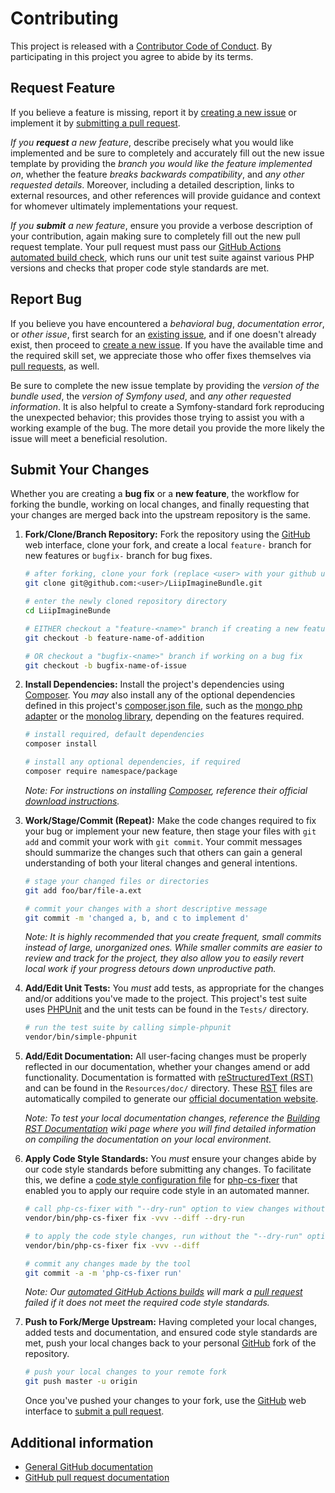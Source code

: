 
# Contributing

This project is released with a [Contributor Code of Conduct][coc-md]. By participating in
this project you agree to abide by its terms.

## Request Feature

If you believe a feature is missing, report it by [creating a new issue][issue-make] or
implement it by [submitting a pull request][pr-make].

*If you __request__ a new feature*, describe precisely what you would like implemented and
be sure to completely and accurately fill out the new issue template by providing the
*branch you would like the feature implemented on*, whether the feature *breaks backwards
compatibility*, and *any other requested details*. Moreover, including a detailed
description, links to external resources, and other references will provide guidance and
context for whomever ultimately implementations your request.

*If you __submit__ a new feature*, ensure you provide a verbose description of your
contribution, again making sure to completely fill out the new pull request template. Your
pull request must pass our [GitHub Actions automated build check][gh-actions], which runs our unit test
suite against various PHP versions and checks that proper code style standards are met.

## Report Bug

If you believe you have encountered a *behavioral bug*, *documentation error*, or *other
issue*, first search for an [existing issue][issue-list], and if one doesn't already exist,
then proceed to [create a new issue][issue-make]. If you have the available time and the
required skill set, we appreciate those who offer fixes themselves via
[pull requests][pr-list], as well.

Be sure to complete the new issue template by providing the *version of the bundle used*,
the *version of Symfony used*, and *any other requested information*. It is also helpful
to create a Symfony-standard fork reproducing the unexpected behavior; this provides those
trying to assist you with a working example of the bug. The more detail you provide the
more likely the issue will meet a beneficial resolution.

## Submit Your Changes

Whether you are creating a __bug fix__ or a __new feature__, the workflow for forking the
bundle, working on local changes, and finally requesting that your changes are merged back
into the upstream repository is the same.

1. __Fork/Clone/Branch Repository:__ 
   Fork the repository using the [GitHub][gh] web interface, clone your fork, and create a
   local `feature-` branch for new features or `bugfix-` branch for bug fixes.

   ```bash
   # after forking, clone your fork (replace <user> with your github username)
   git clone git@github.com:<user>/LiipImagineBundle.git

   # enter the newly cloned repository directory
   cd LiipImagineBunde

   # EITHER checkout a "feature-<name>" branch if creating a new feature
   git checkout -b feature-name-of-addition

   # OR checkout a "bugfix-<name>" branch if working on a bug fix
   git checkout -b bugfix-name-of-issue
   ```

2. __Install Dependencies:__ 
   Install the project's dependencies using [Composer][composer]. You *may* also install any
   of the optional dependencies defined in this project's [composer.json file][composer-file],
   such as the [mongo php adapter][mongo-php] or the [monolog library][monolog], depending on
   the features required.

   ```bash
   # install required, default dependencies
   composer install

   # install any optional dependencies, if required
   composer require namespace/package
   ```

   *Note: For instructions on installing [Composer][composer], reference their
   official [download instructions][composer-dl].*

3. __Work/Stage/Commit (Repeat):__ 
   Make the code changes required to fix your bug or implement your new feature, then stage
   your files with `git add` and commit your work with `git commit`. Your commit messages
   should summarize the changes such that others can gain a general understanding of both
   your literal changes and general intentions.

   ```bash
   # stage your changed files or directories
   git add foo/bar/file-a.ext

   # commit your changes with a short descriptive message
   git commit -m 'changed a, b, and c to implement d'
   ```

   *Note: It is highly recommended that you create frequent, small commits instead of large,
   unorganized ones. While smaller commits are easier to review and track for the project,
   they also allow you to easily revert local work if your progress detours down unproductive
   path.*

4. __Add/Edit Unit Tests:__ 
   You *must* add tests, as appropriate for the changes and/or additions you've made to the
   project. This project's test suite uses [PHPUnit][php-unit] and the unit tests can be
   found in the `Tests/` directory.

   ```bash
   # run the test suite by calling simple-phpunit
   vendor/bin/simple-phpunit
   ```

5. __Add/Edit Documentation:__ 
   All user-facing changes must be properly reflected in our documentation, whether your
   changes amend or add functionality. Documentation is formatted with
   [reStructuredText (RST)][rst-info] and can be found in the `Resources/doc/` directory.
   These [RST][rst-info] files are automatically compiled to generate our
   [official documentation website][docs].

   *Note: To test your local documentation changes, reference the
   [Building RST Documentation][rst-make] wiki page where you will find detailed
   information on compiling the documentation on your local environment.*

6. __Apply Code Style Standards:__ 
   You *must* ensure your changes abide by our code style standards before submitting any
   changes. To facilitate this, we define a [code style configuration file][cs-conf] for
   [php-cs-fixer][cs] that enabled you to apply our require code style in an automated
   manner.

    ```bash
    # call php-cs-fixer with "--dry-run" option to view changes without applying them
    vendor/bin/php-cs-fixer fix -vvv --diff --dry-run

    # to apply the code style changes, run without the "--dry-run" option
    vendor/bin/php-cs-fixer fix -vvv --diff

    # commit any changes made by the tool
    git commit -a -m 'php-cs-fixer run'
    ```

    *Note: Our [automated GitHub Actions builds][gh-actions] will mark a [pull request][pr-make] failed if
    it does not meet the required code style standards.*

7. __Push to Fork/Merge Upstream:__
   Having completed your local changes, added tests and documentation, and ensured code
   style standards are met, push your local changes back to your personal [GitHub][gh] fork
   of the repository.

   ```bash
   # push your local changes to your remote fork
   git push master -u origin
   ```

   Once you've pushed your changes to your fork, use the [GitHub][gh] web interface to
   [submit a pull request][gh-help-pr].

## Additional information

 * [General GitHub documentation][gh-help]
 * [GitHub pull request documentation][gh-help-pr]

[cs-conf]:       ../.php-cs-fixer.dist.php
[cs]:            http://cs.sensiolabs.org/
[gh-help]:       https://help.github.com
[gh-help-pr]:    https://help.github.com/send-pull-requests
[gh]:            https://github.com
[pr-list]:       https://github.com/liip/LiipImagineBundle/pulls
[pr-make]:       https://github.com/liip/LiipImagineBundle/pull/new
[issue-list]:    https://github.com/liip/LiipImagineBundle/issues
[issue-make]:    https://github.com/liip/LiipImagineBundle/issues/new
[gh-actions]:    https://github.com/liip/LiipImagineBundle/actions
[rst-info]:      http://symfony.com/doc/current/contributing/documentation/format.html#restructuredtext
[rst-make]:      https://github.com/liip/LiipImagineBundle/wiki/Building-RST-Documentation
[php-unit]:      http://phpunit.de/
[composer-file]: ../composer.json
[composer]:      https://getcomposer.org/
[composer-dl]:   https://getcomposer.org/download/
[coc-14]:        https://www.contributor-covenant.org/version/1/4/code-of-conduct.html
[coc-md]:        CODE_OF_CONDUCT.md
[docs]:          https://symfony.com/doc/current/bundles/LiipImagineBundle/index.html
[mongo-php]:     https://github.com/alcaeus/mongo-php-adapter
[monolog]:       https://github.com/Seldaek/monolog

